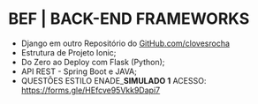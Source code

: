 # BEF | BACK-END FRAMEWORKS
- Django em outro Repositório do [GitHub.com/clovesrocha](https://github.com/clovesrocha/MiniCursoIP/tree/master/django)
- Estrutura de  Projeto Ionic;
- Do Zero ao Deploy com Flask (Python);
- API REST - Spring Boot e JAVA;
- QUESTÕES ESTILO ENADE_**SIMULADO 1** ACESSO: https://forms.gle/HEfcve95Vkk9Dapi7 
